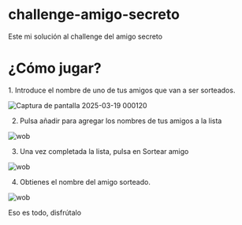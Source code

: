 # challenge-amigo-secreto
Este mi solución al challenge del amigo secreto

<h1>¿Cómo jugar?</h1>
1. Introduce el nombre de uno de tus amigos que van a ser sorteados.

![Captura de pantalla 2025-03-19 000120](https://github.com/user-attachments/assets/fa07273f-064a-473c-9e23-5e203666c0da)

2. Pulsa añadir para agregar los nombres de tus amigos a la lista

![wob](https://github.com/user-attachments/assets/0d039fb0-4178-4b59-9c0a-e991b4dbe783)

3. Una vez completada la lista, pulsa en Sortear amigo

![wob](https://github.com/user-attachments/assets/c340a77a-3398-4a70-8d4b-0bb737500ac1)

4. Obtienes el nombre del amigo sorteado.

![wob](https://github.com/user-attachments/assets/325edddd-d5c6-4b96-9ae5-bc6ffe6ccaae)

Eso es todo, disfrútalo
